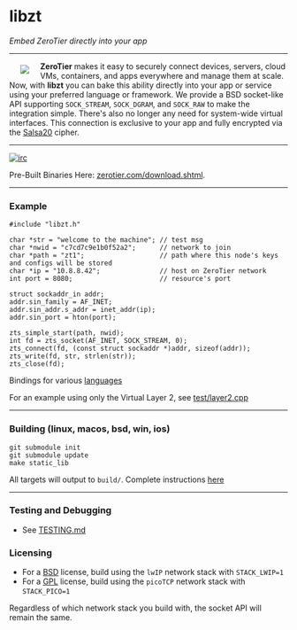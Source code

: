 # libzt
*Embed ZeroTier directly into your app*
***

<a href="https://www.zerotier.com?pk_campaign=github_libzt"><img src="https://github.com/zerotier/ZeroTierOne/raw/master/artwork/AppIcon_87x87.png" align="left" hspace="20" vspace="6"></a>

**ZeroTier** makes it easy to securely connect devices, servers, cloud VMs, containers, and apps everywhere and manage them at scale. Now, with **libzt** you can bake this ability directly into your app or service using your preferred language or framework. We provide a BSD socket-like API supporting `SOCK_STREAM`, `SOCK_DGRAM`, and `SOCK_RAW` to make the integration simple. There's also no longer any need for system-wide virtual interfaces. This connection is exclusive to your app and fully encrypted via the [Salsa20](https://en.wikipedia.org/wiki/Salsa20) cipher.

<hr>

[![irc](https://img.shields.io/badge/IRC-%23zerotier%20on%20freenode-orange.svg)](https://webchat.freenode.net/?channels=zerotier)

Pre-Built Binaries Here: [zerotier.com/download.shtml](https://zerotier.com/download.shtml?pk_campaign=github_libzt).

*** 

### Example

```
#include "libzt.h"

char *str = "welcome to the machine"; // test msg 
char *nwid = "c7cd7c9e1b0f52a2";      // network to join
char *path = "zt1";                   // path where this node's keys and configs will be stored
char *ip = "10.8.8.42";               // host on ZeroTier network
int port = 8080;                      // resource's port

struct sockaddr_in addr;
addr.sin_family = AF_INET;
addr.sin_addr.s_addr = inet_addr(ip);
addr.sin_port = hton(port);	

zts_simple_start(path, nwid);
int fd = zts_socket(AF_INET, SOCK_STREAM, 0);
zts_connect(fd, (const struct sockaddr *)addr, sizeof(addr));
zts_write(fd, str, strlen(str));
zts_close(fd);
```

Bindings for various [languages](examples)

For an example using only the Virtual Layer 2, see [test/layer2.cpp](test/layer2.cpp)

***

### Building (linux, macos, bsd, win, ios)

 ```
 git submodule init
 git submodule update
 make static_lib
 ```
 
 All targets will output to `build/`. Complete instructions [here](BUILDING.md)

***

### Testing and Debugging
 - See [TESTING.md](TESTING.md)

### Licensing
 - For a [BSD]() license, build using the `lwIP` network stack with `STACK_LWIP=1`
 - For a [GPL]() license, build using the `picoTCP` network stack with `STACK_PICO=1`

 Regardless of which network stack you build with, the socket API will remain the same.